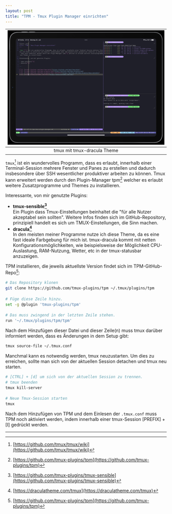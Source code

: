 ```yaml
---
layout: post
title: "TPM - Tmux Plugin Manager einrichten"
---
```


|![](/assets/images/tmux-dracula.jpg)|
|:-:|
|tmux mit tmux-dracula Theme|

`tmux`[^1] ist ein wundervolles Programm, dass es erlaubt, innerhalb einer Terminal-Session mehrere Fenster und Panes zu erstellen und dadurch insbesondere über SSH wesentlicher produktiver arbeiten zu können. Tmux kann erweitert werden durch den Plugin-Manager tpm[^2] welcher es erlaubt weitere Zusatzprogramme und Themes zu installieren. 

Interessante, von mir genutzte Plugins:

- **tmux-sensible[^3]**  
  Ein Plugin dass Tmux-Einstellungen beinhaltet die "für alle Nutzer akzeptabel sein sollten". Weitere Infos finden sich im GitHub-Repository, prinzipiell handelt es sich um TMUX-Einstellungen,
  die Sinn machen.
- **dracula[^4]**  
  In den meisten meiner Programme nutze ich diese Theme, da es eine fast ideale Farbgebung für mich ist. tmux-dracula kommt mit netten Konfigurationsmöglichkeiten, wie beispielsweise
  der Möglichkeit CPU-Auslastung, RAM-Nutzung, Wetter, etc in der tmux-statusbar anzuzeigen.

TPM installieren, die jeweils aktuellste Version findet sich im TPM-GitHub-Repo[^2]:

```bash
# Das Repository klonen
git clone https://github.com/tmux-plugins/tpm ~/.tmux/plugins/tpm

# Füge diese Zeile hinzu.
set -g @plugin 'tmux-plugins/tpm'

# Das muss zwingend in der letzten Zeile stehen.
run '~/.tmux/plugins/tpm/tpm'
```

Nach dem Hinzufügen dieser Datei und dieser Zeile(n) muss tmux darüber informiert werden, dass es Änderungen in dem Setup gibt:

```bash
tmux source-file ~/.tmux.conf
```

Manchmal kann es notwendig werden, tmux neuzustarten. Um dies zu erreichen, sollte man sich von der aktuellen Session detachen und tmux neu starten.

```bash
# [CTRL] + [d] um sich von der aktuellen Session zu trennen.
# tmux beenden
tmux kill-server

# Neue Tmux-Session starten
tmux
```

Nach dem Hinzufügen von TPM und dem Einlesen der `.tmux.conf` muss TPM noch aktiviert werden, indem innerhalb einer tmux-Session [PREFIX] + [I] gedrückt werden.

---

[^1]: [https://github.com/tmux/tmux/wiki](https://github.com/tmux/tmux/wiki)
[^2]: [https://github.com/tmux-plugins/tpm](https://github.com/tmux-plugins/tpm)
[^3]: [https://github.com/tmux-plugins/tmux-sensible](https://github.com/tmux-plugins/tmux-sensible)
[^4]: [https://draculatheme.com/tmux](https://draculatheme.com/tmux)
